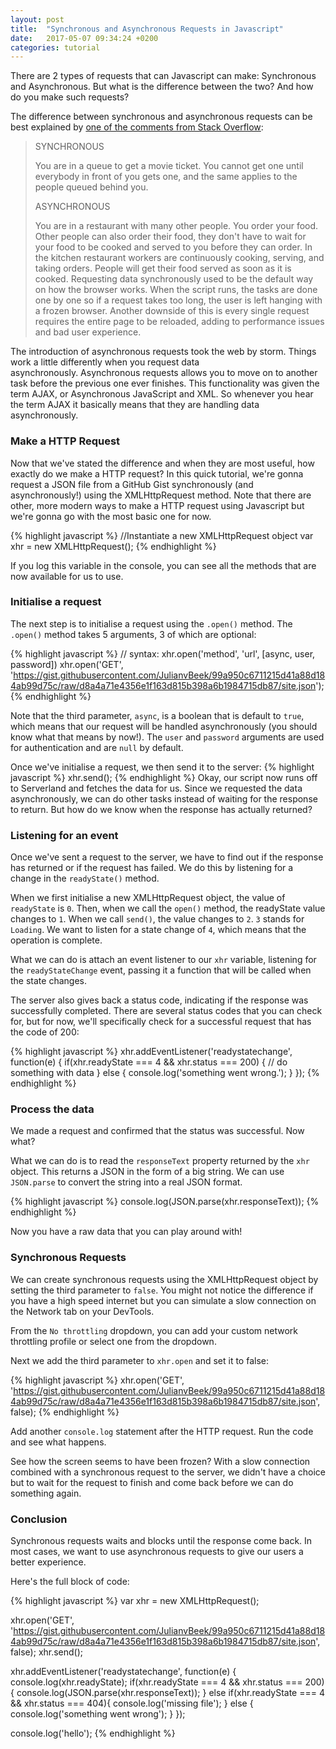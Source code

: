 ```yaml
---
layout: post
title:  "Synchronous and Asynchronous Requests in Javascript"
date:   2017-05-07 09:34:24 +0200
categories: tutorial
---
```


There are 2 types of requests that can Javascript can make: Synchronous and Asynchronous. But what is the difference between the two? And how do you make such requests?

The difference between synchronous and asynchronous requests can be best explained by [one of the comments from Stack Overflow](http://stackoverflow.com/questions/748175/asynchronous-vs-synchronous-execution-what-does-it-really-mean):

> SYNCHRONOUS
>
> You are in a queue to get a movie ticket. You cannot get one until everybody in front of you gets one, and the same applies to the people queued behind you.
>
> ASYNCHRONOUS
>
> You are in a restaurant with many other people. You order your food. Other people can also order their food, they don't have to wait for your food to be cooked and served to you before they can order. In the kitchen restaurant workers are continuously cooking, serving, and taking orders. People will get their food served as soon as it is cooked.
> Requesting data synchronously used to be the default way on how the browser works. When the script runs, the tasks are done one by one so if a request takes too long, the user is left hanging with a frozen browser. Another downside of this is every single request requires the entire page to be reloaded, adding to performance issues and bad user experience.

The introduction of asynchronous requests took the web by storm. Things work a little differently when you request data asynchronously. Asynchronous requests allows you to move on to another task before the previous one ever finishes. This functionality was given the term AJAX, or Asynchronous JavaScript and XML. So whenever you hear the term AJAX it basically means that they are handling data asynchronously.

### Make a HTTP Request

Now that we've stated the difference and when they are most useful, how exactly do we make a HTTP request? In this quick tutorial, we're gonna request a JSON file from a GitHub Gist synchronously (and asynchronously!) using the XMLHttpRequest method. Note that there are other, more modern ways to make a HTTP request using Javascript but we're gonna go with the most basic one for now.

{% highlight javascript %}
//Instantiate a new XMLHttpRequest object
var xhr = new XMLHttpRequest();
{% endhighlight %}

If you log this variable in the console, you can see all the methods that are now available for us to use.

### Initialise a request

The next step is to initialise a request using the `.open()` method. The `.open()` method takes 5 arguments, 3 of which are optional:

{% highlight javascript %}
// syntax: xhr.open('method', 'url', [async, user, password])
xhr.open('GET', 'https://gist.githubusercontent.com/JulianvBeek/99a950c6711215d41a88d184ab99d75c/raw/d8a4a71e4356e1f163d815b398a6b1984715db87/site.json');
{% endhighlight %}

Note that the third parameter, `async`, is a boolean that is default to `true`, which means that our request will be handled asynchronously (you should know what that means by now!). The `user` and `password` arguments are used for authentication and are `null` by default.

Once we've initialise a request, we then send it to the server:
{% highlight javascript %}
xhr.send();
{% endhighlight %}
Okay, our script now runs off to Serverland and fetches the data for us. Since we requested the data asynchronously, we can do other tasks instead of waiting for the response to return. But how do we know when the response has actually returned?

### Listening for an event

Once we've sent a request to the server, we have to find out if the response has returned or if the request has failed. We do this by listening for a change in the `readyState()` method.

When we first initialise a new XMLHttpRequest object, the value of `readyState` is `0`. Then, when we call the `open()` method, the readyState value changes to `1`. When we call `send()`, the value changes to `2`. `3` stands for `Loading`. We want to listen for a state change of `4`, which means that the operation is complete.

What we can do is attach an event listener to our `xhr` variable, listening for the `readyStateChange` event, passing it a function that will be called when the state changes.

The server also gives back a status code, indicating if the response was successfully completed. There are several status codes that you can check for, but for now, we'll specifically check for a successful request that has the code of 200:

{% highlight javascript %}
xhr.addEventListener('readystatechange', function(e) {
  if(xhr.readyState === 4 && xhr.status === 200) {
    // do something with data
  } else {
    console.log('something went wrong.');
  }
});
{% endhighlight %}

### Process the data

We made a request and confirmed that the status was successful. Now what?

What we can do is to read the `responseText` property returned by the `xhr​` object. This returns a JSON in the form of a big string. We can use `JSON.parse` to convert the string into a real JSON format.

{% highlight javascript %}
console.log(JSON.parse(xhr.responseText));
{% endhighlight %}

Now you have a raw data that you can play around with!

### Synchronous Requests

We can create synchronous requests using the XMLHttpRequest object by setting the third parameter to `false`. You might not notice the difference if you have a high speed internet but you can simulate a slow connection on the Network tab on your DevTools.

From the `No throttling` dropdown, you can add your custom network throttling profile or select one from the dropdown.

Next we add the third parameter to `xhr.open` and set it to false:

{% highlight javascript %}
xhr.open('GET', 'https://gist.githubusercontent.com/JulianvBeek/99a950c6711215d41a88d184ab99d75c/raw/d8a4a71e4356e1f163d815b398a6b1984715db87/site.json', false);
{% endhighlight %}

Add another `console.log` statement after the HTTP request. Run the code and see what happens.

See how the screen seems to have been frozen? With a slow connection combined with a synchronous request to the server, we didn't have a choice but to wait for the request to finish and come back before we can do something again.

### Conclusion

Synchronous requests waits and blocks until the response come back. In most cases, we want to use asynchronous requests to give our users a better experience.

Here's the full block of code:

{% highlight javascript %}
var xhr = new XMLHttpRequest();

xhr.open('GET', 'https://gist.githubusercontent.com/JulianvBeek/99a950c6711215d41a88d184ab99d75c/raw/d8a4a71e4356e1f163d815b398a6b1984715db87/site.json', false);
xhr.send();

xhr.addEventListener('readystatechange', function(e) {
 console.log(xhr.readyState);
 if(xhr.readyState === 4 && xhr.status === 200) {
   console.log(JSON.parse(xhr.responseText));
 }
 else if(xhr.readyState === 4 && xhr.status === 404){
   console.log('missing file');
 }
 else {
   console.log('something went wrong');
 }
});

console.log('hello');
{% endhighlight %}
